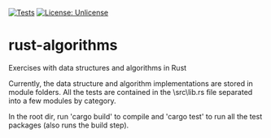 [![Tests](https://github.com/catalin-i/rust-algorithms/actions/workflows/rust.yml/badge.svg)](https://github.com/catalin-i/rust-algorithms/actions/workflows/rust.yml) [![License: Unlicense](https://img.shields.io/badge/license-Unlicense-blue.svg)](http://unlicense.org/)

# rust-algorithms
Exercises with data structures and algorithms in Rust

Currently, the data structure and algorithm implementations are stored in module folders. All the tests are contained in the \src\lib.rs file separated into a few modules by category.

In the root dir, run 'cargo build' to compile and 'cargo test' to run all the test packages (also runs the build step).
